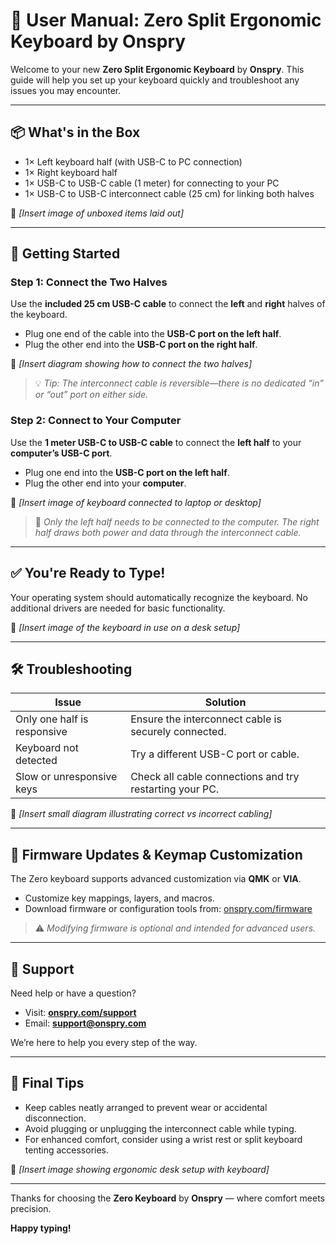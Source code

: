 # 📘 User Manual: Zero Split Ergonomic Keyboard by Onspry

Welcome to your new **Zero Split Ergonomic Keyboard** by **Onspry**. This guide will help you set up your keyboard quickly and troubleshoot any issues you may encounter.

---

## 📦 What's in the Box

- 1× Left keyboard half (with USB-C to PC connection)
- 1× Right keyboard half
- 1× USB-C to USB-C cable (1 meter) for connecting to your PC
- 1× USB-C to USB-C interconnect cable (25 cm) for linking both halves

📸 _\[Insert image of unboxed items laid out]_

---

## 🔌 Getting Started

### Step 1: Connect the Two Halves

Use the **included 25 cm USB-C cable** to connect the **left** and **right** halves of the keyboard.

- Plug one end of the cable into the **USB-C port on the left half**.
- Plug the other end into the **USB-C port on the right half**.

📸 _\[Insert diagram showing how to connect the two halves]_

> 💡 _Tip: The interconnect cable is reversible—there is no dedicated “in” or “out” port on either side._

### Step 2: Connect to Your Computer

Use the **1 meter USB-C to USB-C cable** to connect the **left half** to your **computer’s USB-C port**.

- Plug one end into the **USB-C port on the left half**.
- Plug the other end into your **computer**.

📸 _\[Insert image of keyboard connected to laptop or desktop]_

> 🔌 _Only the left half needs to be connected to the computer. The right half draws both power and data through the interconnect cable._

---

## ✅ You're Ready to Type!

Your operating system should automatically recognize the keyboard. No additional drivers are needed for basic functionality.

📸 _\[Insert image of the keyboard in use on a desk setup]_

---

## 🛠️ Troubleshooting

| Issue                       | Solution                                                |
| --------------------------- | ------------------------------------------------------- |
| Only one half is responsive | Ensure the interconnect cable is securely connected.    |
| Keyboard not detected       | Try a different USB-C port or cable.                    |
| Slow or unresponsive keys   | Check all cable connections and try restarting your PC. |

📸 _\[Insert small diagram illustrating correct vs incorrect cabling]_

---

## 🔧 Firmware Updates & Keymap Customization

The Zero keyboard supports advanced customization via **QMK** or **VIA**.

- Customize key mappings, layers, and macros.
- Download firmware or configuration tools from: [onspry.com/firmware](https://onspry.com/firmware)

> ⚠️ _Modifying firmware is optional and intended for advanced users._

---

## 🧰 Support

Need help or have a question?

- Visit: **[onspry.com/support](https://onspry.com/support)**
- Email: **[support@onspry.com](mailto:support@onspry.com)**

We’re here to help you every step of the way.

---

## 📝 Final Tips

- Keep cables neatly arranged to prevent wear or accidental disconnection.
- Avoid plugging or unplugging the interconnect cable while typing.
- For enhanced comfort, consider using a wrist rest or split keyboard tenting accessories.

📸 _\[Insert image showing ergonomic desk setup with keyboard]_

---

Thanks for choosing the **Zero Keyboard** by **Onspry** — where comfort meets precision.

**Happy typing!**
